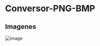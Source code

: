 # Conversor-PNG-BMP

## Imagenes

![image](https://github.com/user-attachments/assets/0fe730fe-81a1-48fb-b18d-fc89e6616040)
